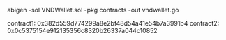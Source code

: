 abigen -sol VNDWallet.sol -pkg contracts -out vndwallet.go


contract1: 0x382d559d774299a8e2bf48d54a41e54b7a3991b4
contract2: 0x0c5375154e912135356c8320b26337a044c10852
